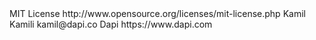 <licenses>
    <license>
        <name>MIT License</name>
        <url>http://www.opensource.org/licenses/mit-license.php</url>
    </license>
</licenses>

<developers>
    <developer>
        <name>Kamil Kamili</name>
        <email>kamil@dapi.co</email>
        <organization>Dapi</organization>
        <organizationUrl>https://www.dapi.com</organizationUrl>
    </developer>
</developers>
